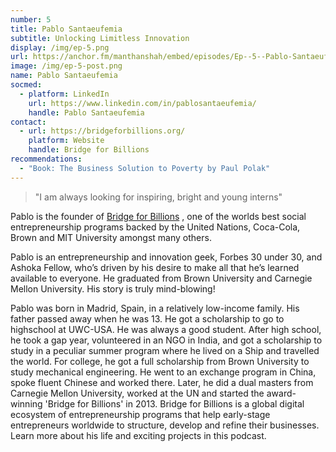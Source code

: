 ```yaml
---
number: 5
title: Pablo Santaeufemia
subtitle: Unlocking Limitless Innovation
display: /img/ep-5.png
url: https://anchor.fm/manthanshah/embed/episodes/Ep--5--Pablo-Santaeufemia-Unlocking-Limitless-Innovation-egi6ss/a-a2lsa6t
image: /img/ep-5-post.png
name: Pablo Santaeufemia
socmed:
  - platform: LinkedIn
    url: https://www.linkedin.com/in/pablosantaeufemia/
    handle: Pablo Santaeufemia
contact:
  - url: https://bridgeforbillions.org/
    platform: Website
    handle: Bridge for Billions
recommendations:
  - "Book: The Business Solution to Poverty by Paul Polak"
---
```

> "I am always looking for inspiring, bright and young interns"

Pablo is the founder of [Bridge for Billions](https://bridgeforbillions.org/) , one of the worlds best social entrepreneurship programs backed by the United Nations, Coca-Cola, Brown and MIT University amongst many others.

Pablo is an entrepreneurship and innovation geek, Forbes 30 under 30, and Ashoka Fellow, who’s driven by his desire to make all that he’s learned available to everyone. He graduated from Brown University and Carnegie Mellon University. His story is truly mind-blowing!

Pablo was born in Madrid, Spain, in a relatively low-income family. His father passed away when he was 13. He got a scholarship to go to highschool at UWC-USA. He was always a good student. After high school, he took a gap year, volunteered in an NGO in India, and got a scholarship to study in a peculiar summer program where he lived on a Ship and travelled the world. For college, he got a full scholarship from Brown University to study mechanical engineering. He went to an exchange program in China, spoke fluent Chinese and worked there. Later, he did a dual masters from Carnegie Mellon University, worked at the UN and started the award-winning 'Bridge for Billions' in 2013. Bridge for Billions is a global digital ecosystem of entrepreneurship programs that help early-stage entrepreneurs worldwide to structure, develop and refine their businesses. Learn more about his life and exciting projects in this podcast.